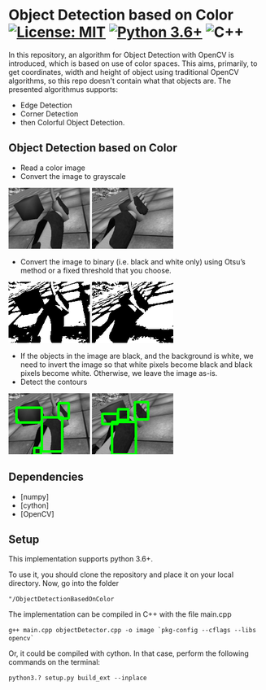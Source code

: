 
# Object Detection based on Color [![License: MIT](https://img.shields.io/badge/License-MIT-yellow.svg)](./LICENSE) [![Python 3.6+](https://img.shields.io/badge/python-3.6+-blue.svg)](https://www.python.org/downloads/release/python-360/) ![C++](https://img.shields.io/badge/C++-Solutions-red.svg?style=flat&logo=c++) 


In this repository, an algorithm for Object Detection with OpenCV is introduced, which is based on use of color spaces.
This aims, primarily, to get coordinates, width and height of object using traditional OpenCV algorithms, so this repo doesn't contain what that objects are. 
The presented algorithmus supports:
 - Edge Detection
 - Corner Detection 
 - then Colorful Object Detection.


## Object Detection based on Color 
- Read a color image
- Convert the image to grayscale 

![](img_test2.png) ![](img_test2_r.png)

- Convert the image to binary (i.e. black and white only) using Otsu’s method or a fixed threshold that you choose.

![](bw_img_left.png) ![](bw_img_r.png)

- If the objects in the image are black, and the background is white, we need to invert the image so that white pixels become black and black pixels become white. Otherwise, we leave the image as-is.
- Detect the contours 

![](img_test.png) ![](img_test_right.png)

## Dependencies

 * [numpy]
 * [cython]
 * [OpenCV]

## Setup

This implementation supports python 3.6+.

To use it, you should clone the repository and place it on your local directory.
Now, go into the folder

    "/ObjectDetectionBasedOnColor

The implementation can be compiled in C++ with the file main.cpp
    
    g++ main.cpp objectDetector.cpp -o image `pkg-config --cflags --libs opencv` 

Or, it could be compiled with cython. In that case, perform the following commands on the terminal:

    python3.? setup.py build_ext --inplace